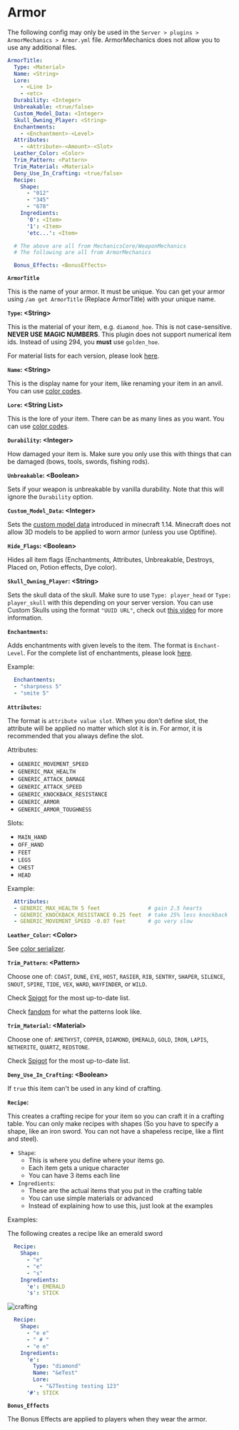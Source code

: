 # Armor

The following config may only be used in the `Server > plugins > ArmorMechanics > Armor.yml` file. ArmorMechanics does not allow you to use any additional files.

```yaml
ArmorTitle:
  Type: <Material>
  Name: <String>
  Lore:
    - <Line 1>
    - <etc> 
  Durability: <Integer>
  Unbreakable: <true/false>
  Custom_Model_Data: <Integer>
  Skull_Owning_Player: <String>
  Enchantments:
    - <Enchantment>-<Level>
  Attributes:
    - <Attribute>-<Amount>-<Slot>
  Leather_Color: <Color>
  Trim_Pattern: <Pattern>
  Trim_Material: <Material>
  Deny_Use_In_Crafting: <true/false>
  Recipe:
    Shape:
      - "012"
      - "345"
      - "678"
    Ingredients:
      '0': <Item>
      '1': <Item>
      'etc...': <Item>

  # The above are all from MechanicsCore/WeaponMechanics
  # The following are all from ArmorMechanics

  Bonus_Effects: <BonusEffects>
```

**`ArmorTitle`**

This is the name of your armor. It must be unique. You can get your armor using `/am get ArmorTitle` (Replace ArmorTitle) with your unique name.

**`Type`: \<String>**

This is the material of your item, e.g. `diamond_hoe`. This is not case-sensitive. **NEVER USE MAGIC NUMBERS**. This plugin does not support numerical item ids. Instead of using 294, you **must** use `golden_hoe`.

For material lists for each version, please look [here](https://github.com/WeaponMechanics/MechanicsMain/wiki/References).

**`Name`: \<String>**

This is the display name for your item, like renaming your item in an anvil. You can use [color codes](https://github.com/WeaponMechanics/MechanicsMain/wiki/General#message-color-codes).

**`Lore`: \<String List>**

This is the lore of your item. There can be as many lines as you want. You can use [color codes](https://github.com/WeaponMechanics/MechanicsMain/wiki/General#message-color-codes).

**`Durability`: \<Integer>**

How damaged your item is. Make sure you only use this with things that can be damaged (bows, tools, swords, fishing rods).

**`Unbreakable`: \<Boolean>**

Sets if your weapon is unbreakable by vanilla durability. Note that this will ignore the `Durability` option.

**`Custom_Model_Data`: \<Integer>**

Sets the [custom model data](https://www.planetminecraft.com/forums/communities/texturing/new-1-14-custom-item-models-tuto-578834/) introduced in minecraft 1.14. Minecraft does not allow 3D models to be applied to worn armor (unless you use Optifine).

**`Hide_Flags`: \<Boolean>**

Hides all item flags (Enchantments, Attributes, Unbreakable, Destroys, Placed on, Potion effects, Dye color).

**`Skull_Owning_Player`: \<String>**

Sets the skull data of the skull. Make sure to use `Type: player_head` or `Type: player_skull` with this depending on your server version. You can use Custom Skulls using the format `"UUID URL"`, check out [this video](https://www.youtube.com/watch?v=16XfZm3xqPs) for more information.

**`Enchantments`:**

Adds enchantments with given levels to the item. The format is `Enchant-Level`. For the complete list of enchantments, please look [here](https://github.com/WeaponMechanics/MechanicsMain/wiki/References#Enchantments).

Example:

```yaml
  Enchantments:
  - "sharpness 5"
  - "smite 5"
```

**`Attributes`:**

The format is `attribute value slot`. When you don't define slot, the attribute will be applied no matter which slot it is in. For armor, it is recommended that you always define the slot.

Attributes:

* `GENERIC_MOVEMENT_SPEED`
* `GENERIC_MAX_HEALTH`
* `GENERIC_ATTACK_DAMAGE`
* `GENERIC_ATTACK_SPEED`
* `GENERIC_KNOCKBACK_RESISTANCE`
* `GENERIC_ARMOR`
* `GENERIC_ARMOR_TOUGHNESS`

Slots:

* `MAIN_HAND`
* `OFF_HAND`
* `FEET`
* `LEGS`
* `CHEST`
* `HEAD`

Example:

```yaml
  Attributes:
  - GENERIC_MAX_HEALTH 5 feet               # gain 2.5 hearts
  - GENERIC_KNOCKBACK_RESISTANCE 0.25 feet  # take 25% less knockback
  - GENERIC_MOVEMENT_SPEED -0.07 feet       # go very slow
```

**`Leather_Color`: \<Color>**

See [color serializer](https://github.com/WeaponMechanics/MechanicsMain/wiki/General#Color-Serializer).

**`Trim_Pattern`: \<Pattern>**

Choose one of: `COAST`, `DUNE`, `EYE`, `HOST`, `RASIER`, `RIB`, `SENTRY`, `SHAPER`, `SILENCE`, `SNOUT`, `SPIRE`, `TIDE`, `VEX`, `WARD`, `WAYFINDER`, or `WILD`.

Check [Spigot](https://hub.spigotmc.org/javadocs/bukkit/org/bukkit/inventory/meta/trim/TrimPattern.html) for the most up-to-date list.

Check [fandom](https://minecraft.fandom.com/wiki/Smithing\_Template#Armor\_trim\_patterns) for what the patterns look like.

**`Trim_Material`: \<Material>**

Choose one of: `AMETHYST`, `COPPER`, `DIAMOND`, `EMERALD`, `GOLD`, `IRON`, `LAPIS`, `NETHERITE`, `QUARTZ`, `REDSTONE`.

Check [Spigot](https://hub.spigotmc.org/javadocs/bukkit/org/bukkit/inventory/meta/trim/TrimMaterial.html) for the most up-to-date list.

**`Deny_Use_In_Crafting`: \<Boolean>**

If `true` this item can't be used in any kind of crafting.

**`Recipe`:**

This creates a crafting recipe for your item so you can craft it in a crafting table. You can only make recipes with shapes (So you have to specify a shape, like an iron sword. You can not have a shapeless recipe, like a flint and steel).

* `Shape`:
  * This is where you define where your items go.
  * Each item gets a unique character
  * You can have 3 items each line
* `Ingredients`:
  * These are the actual items that you put in the crafting table
  * You can use simple materials or advanced
  * Instead of explaining how to use this, just look at the examples

Examples:

The following creates a recipe like an emerald sword

```yaml
  Recipe:
    Shape:
      - "e"
      - "e"
      - "s"
    Ingredients:
      'e': EMERALD
      's': STICK
```

![crafting](https://user-images.githubusercontent.com/43940682/151718278-4619f84c-072c-46dc-958d-6c11db10534c.png)

```yaml
  Recipe:
    Shape:
      - "e e"
      - " # "
      - "e e"
    Ingredients:
      'e':
        Type: "diamond"
        Name: "&eTest"
        Lore:
          - "&7Testing testing 123"
      '#': STICK
```

**`Bonus_Effects`**

The Bonus Effects are applied to players when they wear the armor.
